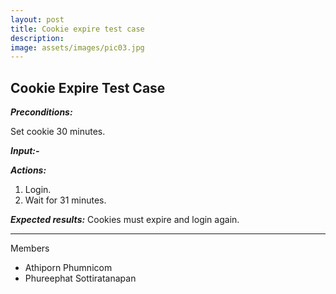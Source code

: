 ```yaml
---
layout: post
title: Cookie expire test case
description: 
image: assets/images/pic03.jpg
---
```


## Cookie Expire Test Case

***Preconditions:***

Set cookie 30 minutes.

***Input:-***

***Actions:***
1. Login.
2. Wait for 31 minutes.

***Expected results:***
Cookies must expire and login again.

---

Members
- Athiporn Phumnicom
- Phureephat Sottiratanapan
